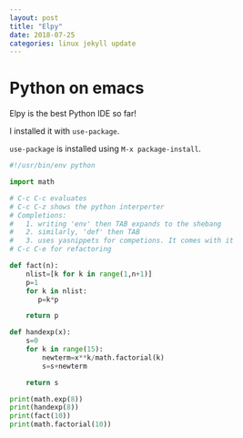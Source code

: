 ```yaml
---
layout: post
title: "Elpy"
date: 2018-07-25
categories: linux jekyll update
---
```


# Python on emacs 

Elpy is the best Python IDE so far!

I installed it with `use-package`. 

`use-package` is installed using `M-x package-install`.

``` python
#!/usr/bin/env python

import math

# C-c C-c evaluates
# C-c C-z shows the python interperter
# Completions:
#   1. writing 'env' then TAB expands to the shebang
#   2. similarly, 'def' then TAB
#   3. uses yasnippets for competions. It comes with it
# C-c C-e for refactoring

def fact(n):
    nlist=[k for k in range(1,n+1)]
    p=1
    for k in nlist:
       p=k*p

    return p

def handexp(x):
    s=0
    for k in range(15):
        newterm=x**k/math.factorial(k)
        s=s+newterm

    return s

print(math.exp(8))
print(handexp(8))
print(fact(10))
print(math.factorial(10))
```
